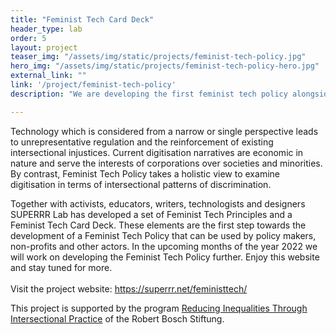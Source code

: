 ```yaml
---
title: "Feminist Tech Card Deck"
header_type: lab
order: 5
layout: project
teaser_img: "/assets/img/static/projects/feminist-tech-policy.jpg"
hero_img: "/assets/img/static/projects/feminist-tech-policy-hero.jpg"
external_link: ""
link: '/project/feminist-tech-policy'
description: "We are developing the first feminist tech policy alongside a set of narrative future visions of just technology that serves a diverse society."

---
```

<p>
Technology which is considered from a narrow or single perspective leads to unrepresentative regulation and the reinforcement of existing intersectional injustices. Current digitisation narratives are economic in nature and serve the interests of corporations over societies and minorities. By contrast, Feminist Tech Policy takes a holistic view to examine digitisation in terms of intersectional patterns of discrimination.
</p>
<p>
Together with activists, educators, writers, technologists and designers SUPERRR Lab has developed a set of Feminist Tech Principles and a Feminist Tech Card Deck. These elements are the first step towards the development of a Feminist Tech Policy that can be used by policy makers, non-profits and other actors. In the upcoming months of the year 2022 we will work on developing the Feminist Tech Policy further. Enjoy this website and stay tuned for more.
<br><br> Visit the project website: <a href="https://superrr.net/feministtech/">https://superrr.net/feministtech/</a>
</p>
<p>
This project is supported by the program <a href="https://www.bosch-stiftung.de/en/project/support-program-reducing-inequalities-through-intersectional-practice/supported-projects">Reducing Inequalities Through Intersectional Practice</a> of the Robert Bosch Stiftung.
  </p>
